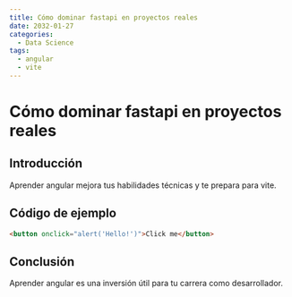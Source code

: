 ```yaml
---
title: Cómo dominar fastapi en proyectos reales
date: 2032-01-27
categories:
  - Data Science
tags:
  - angular
  - vite
---
```


# Cómo dominar fastapi en proyectos reales

## Introducción

Aprender angular mejora tus habilidades técnicas y te prepara para vite.

## Código de ejemplo

```html
<button onclick="alert('Hello!')">Click me</button>
```

## Conclusión

Aprender angular es una inversión útil para tu carrera como desarrollador.